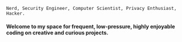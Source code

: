 ```
Nerd, Security Engineer, Computer Scientist, Privacy Enthusiast, Hacker.
```
#### Welcome to my space for frequent, low-pressure, highly enjoyable coding on creative and curious projects.

